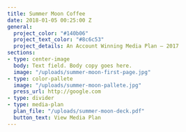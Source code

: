 ```yaml
---
title: Summer Moon Coffee
date: 2018-01-05 00:25:00 Z
general:
  project_color: "#140b06"
  project_text_color: "#8c6c53"
  project_details: An Account Winning Media Plan – 2017
sections:
- type: center-image
  body: Text field. Body copy goes here.
  image: "/uploads/summer-moon-first-page.jpg"
- type: color-pallete
  image: "/uploads/summer-moon-pallete.jpg"
  press_url: http://google.com
- type: divider
- type: media-plan
  plan_file: "/uploads/summer-moon-deck.pdf"
  button_text: View Media Plan
---
```


